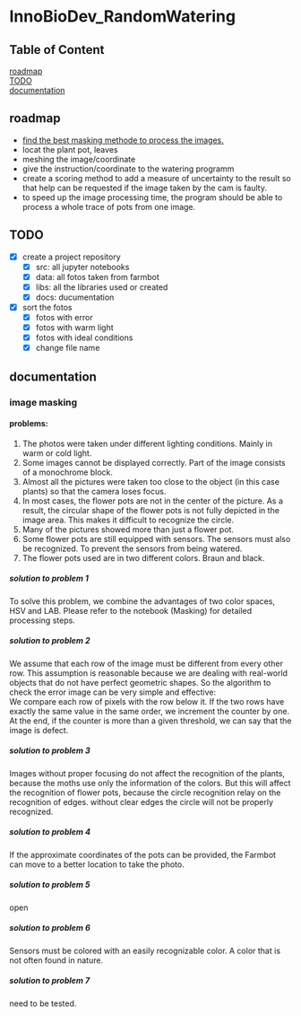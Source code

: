 # InnoBioDev_RandomWatering
## Table of Content
[roadmap](#roadmap)  
[TODO](#todo)  
[documentation](#documentation)  


## roadmap
- [find the best masking methode to process the images.](#image-masking)
- locat the plant pot, leaves
- meshing the image/coordinate
- give the instruction/coordinate to the watering programm
- create a scoring method to add a measure of uncertainty to the result so that help can be requested if the image taken by the cam is faulty.
- to speed up the image processing time, the program should be able to process a whole trace of pots from one image.

## TODO
- [x] create a project repository
  - [x] src: all jupyter notebooks
  - [x] data: all fotos taken from farmbot
  - [x] libs: all the libraries used or created
  - [x] docs: ducumentation
- [x] sort the fotos
  - [x] fotos with error
  - [x] fotos with warm light
  - [x] fotos with ideal conditions
  - [x] change file name

## documentation
### image masking
#### problems:
1. The photos were taken under different lighting conditions. Mainly in warm or cold light.
2. Some images cannot be displayed correctly. Part of the image consists of a monochrome block.
3. Almost all the pictures were taken too close to the object (in this case plants) so that the camera loses focus.
4. In most cases, the flower pots are not in the center of the picture. As a result, the circular shape of the flower pots is not fully depicted in the image area. This makes it difficult to recognize the circle. 
5. Many of the pictures showed more than just a flower pot.
6. Some flower pots are still equipped with sensors. The sensors must also be recognized. To prevent the sensors from being watered.
7. The flower pots used are in two different colors. Braun and black.

##### solution to problem 1
To solve this problem, we combine the advantages of two color spaces, HSV and LAB. Please refer to the notebook (Masking) for detailed processing steps.
##### solution to problem 2
We assume that each row of the image must be different from every other row. This assumption is reasonable because we are dealing with real-world objects that do not have perfect geometric shapes. So the algorithm to check the error image can be very simple and effective:  
We compare each row of pixels with the row below it. If the two rows have exactly the same value in the same order, we increment the counter by one. At the end, if the counter is more than a given threshold, we can say that the image is defect.
##### solution to problem 3
Images without proper focusing do not affect the recognition of the plants, because the moths use only the information of the colors.
But this will affect the recognition of flower pots, because the circle recognition relay on the recognition of edges. without clear edges the circle will not be properly recognized.
##### solution to problem 4
If the approximate coordinates of the pots can be provided, the Farmbot can move to a better location to take the photo.
##### solution to problem 5
open
##### solution to problem 6
Sensors must be colored with an easily recognizable color. A color that is not often found in nature.
##### solution to problem 7
need to be tested.